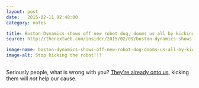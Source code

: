 ```yaml
---
layout: post
date:   2015-02-11 02:48:00
category: notes

title: Boston Dynamics shows off new robot dog, dooms us all by kicking it
source: http://thenextweb.com/insider/2015/02/09/boston-dynamics-shows-off-new-robot-dog-dooms-us-kicking

image-name: boston-dynamics-shows-off-new-robot-dog-dooms-us-all-by-kicking-it.gif
image-alt: Stop kicking the robot!!!
---
```


Seriously people, what is wrong with you? [They're already onto us](http://www.theguardian.com/world/2015/feb/09/south-korean-womans-hair-eaten-by-robot-vacuum-cleaner-as-she-slept), kicking them will _not_ help our cause.

